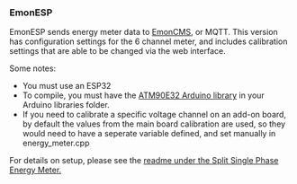 ### EmonESP

EmonESP sends energy meter data to [EmonCMS](https://emoncms.org/), or MQTT. This version has configuration settings for the 6 channel meter, and includes calibration settings that are able to be changed via the web interface. 

Some notes: 
- You must use an ESP32
- To compile, you must have the [ATM90E32 Arduino library](https://github.com/CircuitSetup/Split-Single-Phase-Energy-Meter/tree/master/Software/libraries/ATM90E32) in your Arduino libraries folder.
- If you need to calibrate a specific voltage channel on an add-on board, by default the values from the main board calibration are used, so they would need to have a seperate variable defined, and set manually in energy_meter.cpp

For details on setup, please see the [readme under the Split Single Phase Energy Meter.](https://github.com/CircuitSetup/Split-Single-Phase-Energy-Meter/tree/master/Software/EmonESP)
